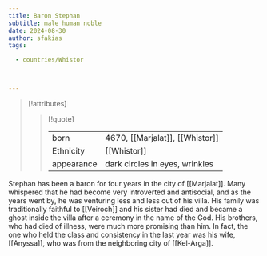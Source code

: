 ```yaml
---
title: Baron Stephan
subtitle: male human noble
date: 2024-08-30
author: sfakias
tags:

  - countries/Whistor



---
```

> [!attributes]
> 
> > [!quote]
> >
> > | | |
> > | --- | --- |
> > | born | 4670, [[Marjalat]], [[Whistor]] |
> > | Ethnicity | [[Whistor]] |
> > | appearance | dark circles in eyes, wrinkles |

Stephan has been a baron for four years in the city of [[Marjalat]]. Many whispered that he had become very introverted and antisocial, and as the years went by, he was venturing less and less out of his villa. His family was traditionally faithful to [[Veiroch]] and his sister had died and became a ghost inside the villa after a ceremony in the name of the God. His brothers, who had died of illness, were much more promising than him. In fact, the one who held the class and consistency in the last year was his wife, [[Anyssa]], who was from the neighboring city of [[Kel-Arga]].